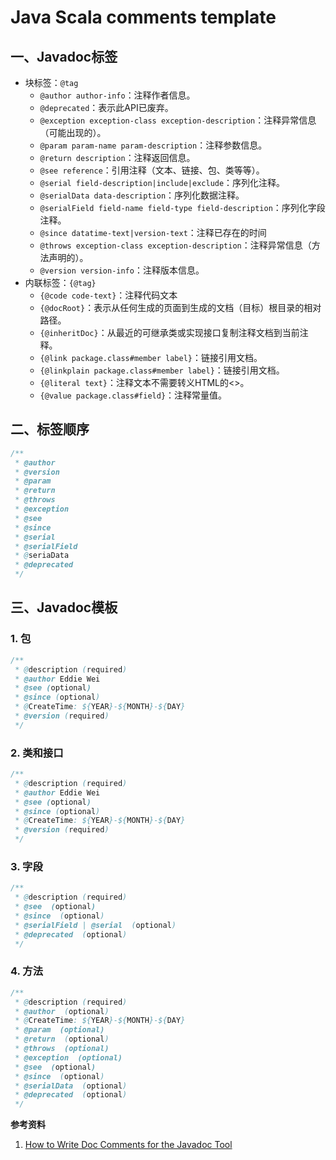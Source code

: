 # Java Scala comments template


## 一、Javadoc标签

- 块标签：`@tag`
    - `@author author-info`：注释作者信息。
    - `@deprecated`：表示此API已废弃。
    - `@exception exception-class exception-description`：注释异常信息（可能出现的）。
    - `@param param-name param-description`：注释参数信息。
    - `@return description`：注释返回信息。
    - `@see reference`：引用注释（文本、链接、包、类等等）。
    - `@serial field-description|include|exclude`：序列化注释。
    - `@serialData data-description`：序列化数据注释。
    - `@serialField field-name field-type field-description`：序列化字段注释。
    - `@since datatime-text|version-text`：注释已存在的时间
    - `@throws exception-class exception-description`：注释异常信息（方法声明的）。
    - `@version version-info`：注释版本信息。
- 内联标签：`{@tag}`
    - `{@code code-text}`：注释代码文本
    - `{@docRoot}`：表示从任何生成的页面到生成的文档（目标）根目录的相对路径。
    - `{@inheritDoc}`：从最近的可继承类或实现接口复制注释文档到当前注释。
    - `{@link package.class#member label}`：链接引用文档。
    - `{@linkplain package.class#member label}`：链接引用文档。
    - `{@literal text}`：注释文本不需要转义HTML的<>。
    - `{@value package.class#field}`：注释常量值。

## 二、标签顺序

```java
/**
 * @author
 * @version
 * @param
 * @return
 * @throws
 * @exception
 * @see
 * @since
 * @serial
 * @serialField
 * @seriaData
 * @deprecated
 */
```

## 三、Javadoc模板

### 1. 包

```java
/**
 * @description (required)
 * @author Eddie Wei
 * @see (optional)
 * @since (optional)
 * @CreateTime: ${YEAR}-${MONTH}-${DAY} 
 * @version (required)
 */
```

### 2. 类和接口

```java
/**
 * @description (required)
 * @author Eddie Wei
 * @see (optional)
 * @since (optional)
 * @CreateTime: ${YEAR}-${MONTH}-${DAY} 
 * @version (required)
 */
```

### 3. 字段

```java
/**
 * @description (required)
 * @see  (optional)
 * @since  (optional)
 * @serialField | @serial  (optional)
 * @deprecated  (optional)
 */
```

### 4. 方法

```java
/**
 * @description (required)
 * @author  (optional)
 * @CreateTime: ${YEAR}-${MONTH}-${DAY} 
 * @param  (optional)
 * @return  (optional)
 * @throws  (optional)
 * @exception  (optional)
 * @see  (optional)
 * @since  (optional)
 * @serialData  (optional)
 * @deprecated  (optional)
 */
```

**参考资料**

1. [How to Write Doc Comments for the Javadoc Tool](https://www.oracle.com/technetwork/java/javase/documentation/index-137868.html#tag)
